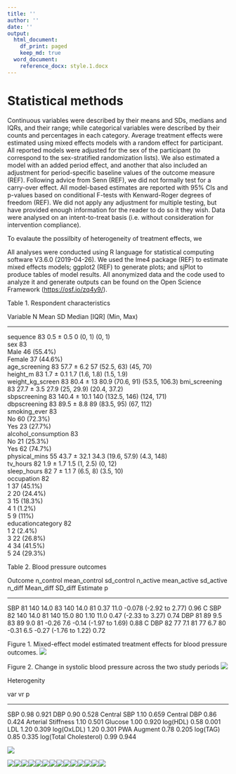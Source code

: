 ```yaml
---
title: ''
author: ''
date: ''
output: 
  html_document:
    df_print: paged
    keep_md: true
  word_document:
    reference_docx: style.1.docx
---
```




# Statistical methods

Continuous variables were described by their means and SDs, medians and IQRs, and their range; while categorical variables were described by their counts and percentages in each category. Average treatment effects were estimated using mixed effects models with a random effect for participant. All reported models were adjusted for the sex of the participant (to correspond to the sex-stratified randomization lists). We also estimated a model with an added period effect, and another that also included an adjustment for period-specific baseline values of the outcome measure (REF). Following advice from Senn (REF), we did not formally test for a carry-over effect. All model-based estimates are reported with 95% CIs and p-values based on conditional F-tests with Kenward-Roger degrees of freedom (REF). We did not apply any adjustment for multiple testing, but have provided enough information for the reader to do so it they wish. Data were analysed on an intent-to-treat basis (i.e. without consideration for intervention compliance).

To evalaute the possilbity of heterogeneity of treatment effects, we 

All analyses were conducted using R language for statistical computing software V3.6.0 (2019-04-26). We used the lme4 package (REF) to estimate mixed effects models; ggplot2 (REF) to generate plots; and sjPlot to produce tables of model results. All anonymized data and the code used to analyze it and generate outputs can be found on the Open Science Framework (https://osf.io/zq4y9/). 


Table 1. Respondent characteristics



Variable              N    Mean SD        Median [IQR]        (Min, Max)    
--------------------  ---  -------------  ------------------  --------------
sequence              83   0.5 ± 0.5      0 (0, 1)            (0, 1)        
sex                   83                                                    
Male                       46 (55.4%)                                       
Female                     37 (44.6%)                                       
age_screening         83   57.7 ± 6.2     57 (52.5, 63)       (45, 70)      
height_m              83   1.7 ± 0.1      1.7 (1.6, 1.8)      (1.5, 1.9)    
weight_kg_screen      83   80.4 ± 13      80.9 (70.6, 91)     (53.5, 106.3) 
bmi_screening         83   27.7 ± 3.5     27.9 (25, 29.9)     (20.4, 37.2)  
sbpscreening          83   140.4 ± 10.1   140 (132.5, 146)    (124, 171)    
dbpscreening          83   89.5 ± 8.8     89 (83.5, 95)       (67, 112)     
smoking_ever          83                                                    
No                         60 (72.3%)                                       
Yes                        23 (27.7%)                                       
alcohol_consumption   83                                                    
No                         21 (25.3%)                                       
Yes                        62 (74.7%)                                       
physical_mins         55   43.7 ± 32.1    34.3 (19.6, 57.9)   (4.3, 148)    
tv_hours              82   1.9 ± 1.7      1.5 (1, 2.5)        (0, 12)       
sleep_hours           82   7 ± 1.1        7 (6.5, 8)          (3.5, 10)     
occupation            82                                                    
1                          37 (45.1%)                                       
2                          20 (24.4%)                                       
3                          15 (18.3%)                                       
4                          1 (1.2%)                                         
5                          9 (11%)                                          
educationcategory     82                                                    
1                          2 (2.4%)                                         
3                          22 (26.8%)                                       
4                          34 (41.5%)                                       
5                          24 (29.3%)                                       


Table 2. Blood pressure outcomes

Outcome    n_control   mean_control   sd_control   n_active   mean_active   sd_active   n_diff   Mean_diff   SD_diff  Estimate                     p
--------  ----------  -------------  -----------  ---------  ------------  ----------  -------  ----------  --------  -----------------------  -----
SBP               81            140         14.0         83           140        14.0       81        0.37      11.0  -0.078 (-2.92 to 2.77)    0.96
C SBP             82            140         14.0         81           140        15.0       80        1.10      11.0  0.47 (-2.33 to 3.27)      0.74
DBP               81             89          9.5         83            89         9.0       81       -0.26       7.6  -0.14 (-1.97 to 1.69)     0.88
C DBP             82             77          7.1         81            77         6.7       80       -0.31       6.5  -0.27 (-1.76 to 1.22)     0.72

Figure 1. Mixed-effect model estimated treatment effects for blood pressure outcomes. 
![](paper_stats_files/figure-html/unnamed-chunk-2-1.png)<!-- -->

Figure 2. Change in systolic blood pressure across the two study periods
![](paper_stats_files/figure-html/unnamed-chunk-3-1.png)<!-- -->


Heterogenity


var                         vr       p
-----------------------  -----  ------
SBP                       0.98   0.921
DBP                       0.90   0.528
Central SBP               1.10   0.659
Central DBP               0.86   0.424
Arterial Stiffness        1.10   0.501
Glucose                   1.00   0.920
log(HDL)                  0.58   0.001
LDL                       1.20   0.309
log(OxLDL)                1.20   0.301
PWA Augment               0.78   0.205
log(TAG)                  0.85   0.335
log(Total Cholesterol)    0.99   0.944

![](paper_stats_files/figure-html/hdl_variance_plot-1.png)<!-- -->

![](paper_stats_files/figure-html/all_distributions-1.png)<!-- -->![](paper_stats_files/figure-html/all_distributions-2.png)<!-- -->![](paper_stats_files/figure-html/all_distributions-3.png)<!-- -->![](paper_stats_files/figure-html/all_distributions-4.png)<!-- -->![](paper_stats_files/figure-html/all_distributions-5.png)<!-- -->![](paper_stats_files/figure-html/all_distributions-6.png)<!-- -->![](paper_stats_files/figure-html/all_distributions-7.png)<!-- -->![](paper_stats_files/figure-html/all_distributions-8.png)<!-- -->![](paper_stats_files/figure-html/all_distributions-9.png)<!-- -->![](paper_stats_files/figure-html/all_distributions-10.png)<!-- -->![](paper_stats_files/figure-html/all_distributions-11.png)<!-- -->![](paper_stats_files/figure-html/all_distributions-12.png)<!-- -->![](paper_stats_files/figure-html/all_distributions-13.png)<!-- -->![](paper_stats_files/figure-html/all_distributions-14.png)<!-- -->

